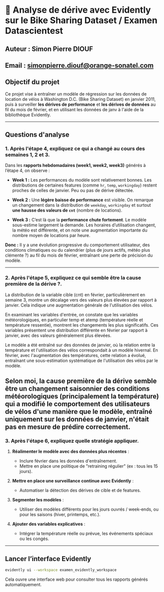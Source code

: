 
# 📘 Analyse de dérive avec Evidently sur le Bike Sharing Dataset / Examen Datascientest

## Auteur : Simon Pierre DIOUF
## Email : simonpierre.diouf@orange-sonatel.com


## Objectif du projet

Ce projet vise à entraîner un modèle de régression sur les données de location de vélos à Washington D.C. (Bike Sharing Dataset) en janvier 2011, puis à surveiller **les dérives de performance** et **les dérives de données** au fil du mois de février, et en utilisant les données de janv à l'aide de la bibliothèque Evidently.

---

## Questions d'analyse

### 1. Après l'étape 4, expliquez ce qui a changé au cours des semaines 1, 2 et 3.

Dans les **rapports hebdomadaires (week1, week2, week3)** générés à l’étape 4, on observe :

- **Week 1 :** Les performances du modèle sont relativement bonnes. Les distributions de certaines features (comme `hr`, `temp`, `workingday`) restent proches de celles de janvier. Peu ou pas de dérive détectée.
  
- **Week 2 :** Une **légère baisse de performance** est visible. On remarque un changement dans la distribution de `weekday`, `workingday` et surtout **une hausse des valeurs de `cnt`** (nombre de locations).

- **Week 3 :** C’est là que la **performance chute fortement**. Le modèle sous-estime largement la demande. Les horaires d’utilisation changent, la météo est différente, et on note une augmentation importante du nombre moyen de locations par heure.

**Donc :** Il y a une évolution progressive du comportement utilisateur, des conditions climatiques ou du calendrier (plus de jours actifs, météo plus clémente ?) au fil du mois de février, entraînant une perte de précision du modèle.

---

### 2. Après l'étape 5, expliquez ce qui semble être la cause première de la dérive ?.

La distribution de la variable cible (cnt) en février, particulièrement en semaine 3, montre un décalage vers des valeurs plus élevées par rapport à janvier. Cela indique une augmentation générale de l'utilisation des vélos.

En examinant les variables d'entrée, on constate que les variables météorologiques, en particulier temp et atemp (température réelle et température ressentie), montrent les changements les plus significatifs. Ces variables présentent une distribution différente en février par rapport à janvier, avec des valeurs généralement plus élevées.

Le modèle a été entraîné sur des données de janvier, où la relation entre la température et l'utilisation des vélos correspondait à un modèle hivernal. En février, avec l'augmentation des températures, cette relation a évolué, entraînant une sous-estimation systématique de l'utilisation des vélos par le modèle.

Selon moi, la cause première de la dérive semble être un changement saisonnier des conditions météorologiques (principalement la température) qui a modifié le comportement des utilisateurs de vélos d'une manière que le modèle, entraîné uniquement sur les données de janvier, n'était pas en mesure de prédire correctement.
---

### 3. Après l'étape 6, expliquez quelle stratégie appliquer.


1. **Réalimenter le modèle avec des données plus récentes** :
   - Inclure février dans les données d'entraînement.
   - Mettre en place une politique de "retraining régulier" (ex : tous les 15 jours).

2. **Mettre en place une surveillance continue avec Evidently** :
   - Automatiser la détection des dérives de cible et de features.

3. **Segmenter les modèles** :
   - Utiliser des modèles différents pour les jours ouvrés / week-ends, ou pour les saisons (hiver, printemps, etc.).

4. **Ajouter des variables explicatives** :
   - Intégrer la température réelle ou prévue, les événements spéciaux ou les congés.

---

## Lancer l’interface Evidently

```bash
evidently ui --workspace examen_evidently_workspace
```

Cela ouvre une interface web pour consulter tous les rapports générés automatiquement.
